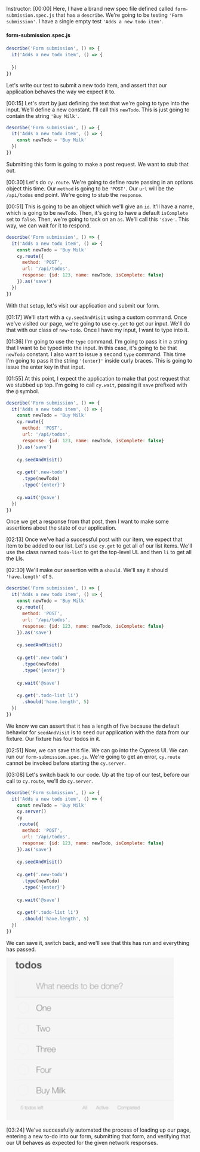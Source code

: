 Instructor: [00:00] Here, I have a brand new spec file defined called `form-submission.spec.js` that has a `describe`. We're going to be testing `'Form submission'`. I have a single empty test `'Adds a new todo item'`. 

#### form-submission.spec.js
```javascript
describe('Form submission', () => {
  it('Adds a new todo item', () => {

  })
})
```

Let's write our test to submit a new todo item, and assert that our application behaves the way we expect it to. 

[00:15] Let's start by just defining the text that we're going to type into the input. We'll define a new constant. I'll call this `newTodo`. This is just going to contain the string `'Buy Milk'`. 

```javascript
describe('Form submission', () => {
  it('Adds a new todo item', () => {
    const newTodo = 'Buy Milk'
  })
})
```

Submitting this form is going to make a post request. We want to stub that out. 

[00:30] Let's do `cy.route`. We're going to define route passing in an options object this time. Our `method` is going to be `'POST'`. Our `url` will be the `/api/todos` end point. We're going to stub the `response`. 

[00:51] This is going to be an object which we'll give an `id`. It'll have a name, which is going to be `newTodo`. Then, it's going to have a default `isComplete` set to `false`. Then, we're going to tack on an `as`. We'll call this `'save'`. This way, we can wait for it to respond. 

```javascript
describe('Form submission', () => {
  it('Adds a new todo item', () => {
    const newTodo = 'Buy Milk'
    cy.route({
      method: 'POST',
      url: '/api/todos',
      response: {id: 123, name: newTodo, isComplete: false}
    }).as('save')
  })
})
```

With that setup, let's visit our application and submit our form. 

[01:17] We'll start with a `cy.seedAndVisit` using a custom command. Once we've visited our page, we're going to use `cy.get` to get our input. We'll do that with our class of `new-todo`. Once I have my input, I want to type into it. 

[01:36] I'm going to use the `type` command. I'm going to pass it in a string that I want to be typed into the input. In this case, it's going to be that `newTodo` constant. I also want to issue a second `type` command. This time I'm going to pass it the string `'{enter}'` inside curly braces. This is going to issue the enter key in that input. 

[01:55] At this point, I expect the application to make that post request that we stubbed up top. I'm going to call `cy.wait`, passing it `save` prefixed with the `@` symbol. 

```javascript
describe('Form submission', () => {
  it('Adds a new todo item', () => {
    const newTodo = 'Buy Milk'
    cy.route({
      method: 'POST',
      url: '/api/todos',
      response: {id: 123, name: newTodo, isComplete: false}
    }).as('save')

    cy.seedAndVisit()

    cy.get('.new-todo')
      .type(newTodo)
      .type('{enter}')
    
    cy.wait('@save')
  })
})
```

Once we get a response from that post, then I want to make some assertions about the state of our application. 

[02:13] Once we've had a successful post with our item, we expect that item to be added to our list. Let's use `cy.get` to get all of our list items. We'll use the class named `todo-list` to get the top-level UL and then `li` to get all the LIs. 

[02:30] We'll make our assertion with a `should`. We'll say it should `'have.length'` of `5`. 

```javascript
describe('Form submission', () => {
  it('Adds a new todo item', () => {
    const newTodo = 'Buy Milk'
    cy.route({
      method: 'POST',
      url: '/api/todos',
      response: {id: 123, name: newTodo, isComplete: false}
    }).as('save')

    cy.seedAndVisit()

    cy.get('.new-todo')
      .type(newTodo)
      .type('{enter}')
    
    cy.wait('@save')

    cy.get('.todo-list li')
      .should('have.length', 5)
  })
})
```

We know we can assert that it has a length of five because the default behavior for `seedAndVisit` is to seed our application with the data from our fixture. Our fixture has four todos in it. 

[02:51] Now, we can save this file. We can go into the Cypress UI. We can run our `form-submission.spec.js`. We're going to get an error, `cy.route` cannot be invoked before starting the `cy.server`. 

[03:08] Let's switch back to our code. Up at the top of our test, before our call to `cy.route`, we'll do `cy.server`. 

```javascript
describe('Form submission', () => {
  it('Adds a new todo item', () => {
    const newTodo = 'Buy Milk'
    cy.server()
    cy
    .route({
      method: 'POST',
      url: '/api/todos',
      response: {id: 123, name: newTodo, isComplete: false}
    }).as('save')

    cy.seedAndVisit()

    cy.get('.new-todo')
      .type(newTodo)
      .type('{enter}')
    
    cy.wait('@save')

    cy.get('.todo-list li')
      .should('have.length', 5)
  })
})
```

We can save it, switch back, and we'll see that this has run and everything has passed. 

![New todo added](../images/cypress-stub-a-post-request-for-successful-form-submission-with-cypress-new-todo-added.png)

[03:24] We've successfully automated the process of loading up our page, entering a new to-do into our form, submitting that form, and verifying that our UI behaves as expected for the given network responses.